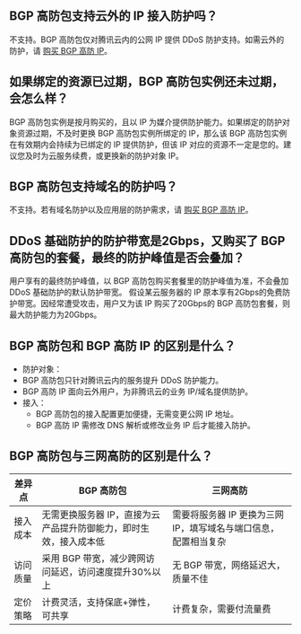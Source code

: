 ## BGP 高防包支持云外的 IP 接入防护吗？
不支持。BGP 高防包仅对腾讯云内的公网 IP 提供 DDoS 防护支持。如需云外的防护，请 [购买 BGP 高防 IP](https://cloud.tencent.com/document/product/1014/31101)。

## 如果绑定的资源已过期，BGP 高防包实例还未过期，会怎么样？ 
BGP 高防包实例是按月购买的，且以 IP 为媒介提供防护能力。如果绑定的防护对象资源过期，不及时更换 BGP 高防包实例所绑定的 IP，那么该 BGP 高防包实例在有效期内会持续为已绑定的 IP 提供防护，但该 IP 对应的资源不一定是您的。建议您及时为云服务续费，或更换新的防护对象 IP。


## BGP 高防包支持域名的防护吗？
不支持。若有域名防护以及应用层的防护需求，请 [购买 BGP 高防 IP](https://cloud.tencent.com/document/product/1014/31101)。

## DDoS 基础防护的防护带宽是2Gbps，又购买了 BGP 高防包的套餐，最终的防护峰值是否会叠加？
用户享有的最终防护峰值，以 BGP 高防包购买套餐里的防护峰值为准，不会叠加 DDoS 基础防护的默认防护带宽。
假设某云服务器的 IP 原本享有2Gbps的免费防护带宽。因经常遭受攻击，用户又为该 IP 购买了20Gbps的 BGP 高防包套餐，则最大防护能力为20Gbps。

## BGP 高防包和 BGP 高防 IP 的区别是什么？
- 防护对象：
 -  BGP 高防包只针对腾讯云内的服务提升 DDoS 防护能力。
 -  BGP 高防 IP 面向云外用户，为非腾讯云的业务 IP/域名提供防护。
- 接入：
  - BGP 高防包的接入配置更加便捷，无需变更公网 IP 地址。
  - BGP 高防 IP 需修改 DNS 解析或修改业务 IP 后才能接入防护。

## BGP 高防包与三网高防的区别是什么？
|     差异点     | BGP 高防包             | 三网高防                  |
| -------- | -------------------- | ------------------- |
| 接入成本 | 无需更换服务器 IP，直接为云产品提升防御能力，即时生效，接入成本低 | 需要将服务器 IP 更换为三网 IP，填写域名与端口信息，配置相当复杂 |
| 访问质量 | 采用 BGP 带宽，减少跨网访问延迟，访问速度提升30%以上         | 无 BGP 带宽，网络延迟大，质量不佳                              |
| 定价策略 | 计费灵活，支持保底+弹性，可共享                              | 计费复杂，需要付流量费|   

